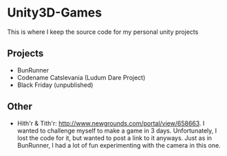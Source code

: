 # Unity3D-Games
This is where I keep the source code for my personal unity projects

## Projects
* BunRunner
* Codename Catslevania (Ludum Dare Project)
* Black Friday (unpublished)

## Other
* Hith'r & Tith'r: http://www.newgrounds.com/portal/view/658663. I wanted to challenge myself to make a game in 3 days. Unfortunately, I lost the code for it, but wanted to post a link to it anyways. Just as in BunRunner, I had a lot of fun experimenting with the camera in this one.
